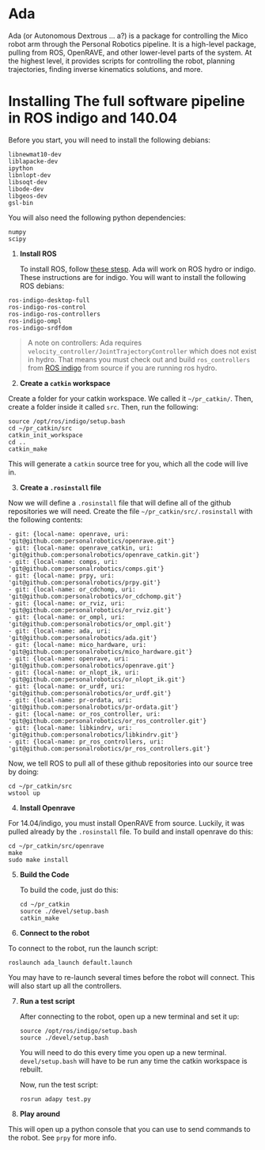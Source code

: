 # Ada
Ada (or Autonomous Dextrous ... a?) is a package for controlling the Mico robot arm through the Personal Robotics pipeline. It is a high-level package, pulling from ROS, OpenRAVE, and other lower-level parts of the system. At the highest level, it provides scripts for controlling the robot, planning trajectories, finding inverse kinematics solutions, and more.

# Installing The full software pipeline in ROS indigo and 140.04

Before you start, you will need to install the following debians:

```
libnewmat10-dev
liblapacke-dev
ipython
libnlopt-dev
libsoqt-dev
libode-dev
libgeos-dev
gsl-bin
```

You will also need the following python dependencies:

```
numpy
scipy
```

1. **Install ROS**

    To install ROS, follow [these stesp](http://wiki.ros.org/indigo/Installation/Ubuntu). Ada will work on ROS hydro     or indigo. These instructions are for indigo. You will want to install the following ROS debians:
  ```
  ros-indigo-desktop-full 
  ros-indigo-ros-control 
  ros-indigo-ros-controllers 
  ros-indigo-ompl 
  ros-indigo-srdfdom
  ```

  > A note on controllers: Ada requires `velocity_controller/JointTrajectoryController` which does not exist in hydro. That means you must check out and build `ros_controllers` from [ROS indigo](https://github.com/ros-controls/ros_controllers) from source if you are running ros hydro.

2. **Create a `catkin` workspace**

  Create a folder for your catkin workspace. We called it `~/pr_catkin/`. Then, create a folder inside it called `src`.   Then, run the following:

  ```
  source /opt/ros/indigo/setup.bash
  cd ~/pr_catkin/src
  catkin_init_workspace
  cd ..
  catkin_make
  ```
  This will generate a `catkin` source tree for you, which all the code will live in.

3. **Create a `.rosinstall` file**

  Now we will define a `.rosinstall` file that will define all of the github repositories we will need. Create the file `~/pr_catkin/src/.rosinstall` with the following contents:
  ```  
  - git: {local-name: openrave, uri: 'git@github.com:personalrobotics/openrave.git'}
  - git: {local-name: openrave_catkin, uri: 'git@github.com:personalrobotics/openrave_catkin.git'}
  - git: {local-name: comps, uri: 'git@github.com:personalrobotics/comps.git'}
  - git: {local-name: prpy, uri: 'git@github.com:personalrobotics/prpy.git'}
  - git: {local-name: or_cdchomp, uri: 'git@github.com:personalrobotics/or_cdchomp.git'}
  - git: {local-name: or_rviz, uri: 'git@github.com:personalrobotics/or_rviz.git'}
  - git: {local-name: or_ompl, uri: 'git@github.com:personalrobotics/or_ompl.git'}
  - git: {local-name: ada, uri: 'git@github.com:personalrobotics/ada.git'}
  - git: {local-name: mico_hardware, uri: 'git@github.com:personalrobotics/mico_hardware.git'}
  - git: {local-name: openrave, uri: 'git@github.com:personalrobotics/openrave.git'}
  - git: {local-name: or_nlopt_ik, uri: 'git@github.com:personalrobotics/or_nlopt_ik.git'}
  - git: {local-name: or_urdf, uri: 'git@github.com:personalrobotics/or_urdf.git'}
  - git: {local-name: pr-ordata, uri: 'git@github.com:personalrobotics/pr-ordata.git'}
  - git: {local-name: or_ros_controller, uri: 'git@github.com:personalrobotics/or_ros_controller.git'}
  - git: {local-name: libkindrv, uri: 'git@github.com:personalrobotics/libkindrv.git'}
  - git: {local-name: pr_ros_controllers, uri: 'git@github.com:personalrobotics/pr_ros_controllers.git'}
  ```
  
  Now, we tell ROS to pull all of these github repositories into our source tree by doing:
  
  ```
  cd ~/pr_catkin/src
  wstool up
  ```
4. **Install Openrave**

  For 14.04/indigo, you must install OpenRAVE from source. Luckily, it was pulled already by the `.rosinstall` file. To build and install openrave do this:
  
  ```
  cd ~/pr_catkin/src/openrave
  make
  sudo make install
  ```
5. **Build the Code**

    To build the code, just do this:
    ```
    cd ~/pr_catkin
    source ./devel/setup.bash
    catkin_make
    ```
6. **Connect to the robot**

  To connect to the robot, run the launch script:
  
  ```
  roslaunch ada_launch default.launch
  ```
  
  You may have to re-launch several times before the robot will connect. This will also start up all the controllers.
  
7. **Run a test script**

   After connecting to the robot, open up a new terminal and set it up:
   ```
   source /opt/ros/indigo/setup.bash
   source ./devel/setup.bash
   ```
   You will need to do this every time you open up a new terminal. `devel/setup.bash` will have to be run any time the catkin workspace is rebuilt.
   
   Now, run the test script:
   
   `rosrun adapy test.py`

8. **Play around**

  This will open up a python console that you can use to send commands to the robot. See `prpy` for more info.
